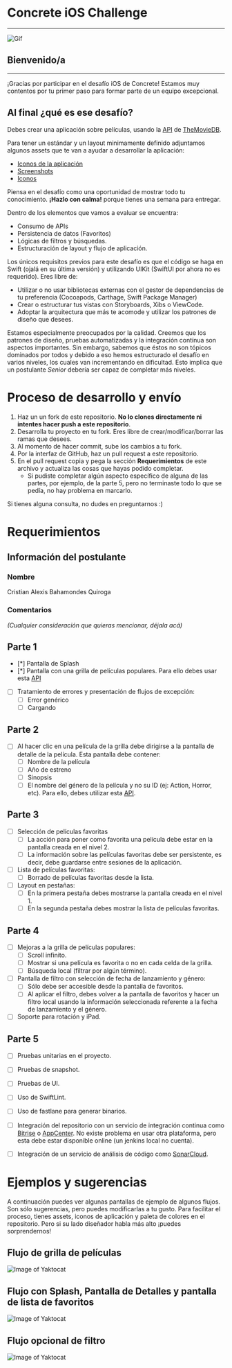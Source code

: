 # Concrete iOS Challenge

---

![Gif](assets/Logo-animado-1.gif)

## Bienvenido/a

---

¡Gracias por participar en el desafío iOS de Concrete! Estamos muy contentos por tu primer paso para formar parte de un equipo excepcional.

## Al final ¿qué es ese desafío?

Debes crear una aplicación sobre películas, usando la [API](https://developers.themoviedb.org/3/getting-started/introduction) de [TheMovieDB](https://www.themoviedb.org/?language=en).

Para tener un estándar y un layout minimamente definido adjuntamos algunos assets que te van a ayudar a desarrollar la aplicación:

- [Iconos de la aplicación](assets/appIcons)
- [Screenshots](assets/screenshots)
- [Iconos](assets/icons)

Piensa en el desafío como una oportunidad de mostrar todo tu conocimiento. **¡Hazlo con calma!** porque tienes una semana para entregar.


Dentro de los elementos que vamos a evaluar se encuentra:

- Consumo de APIs
- Persistencia de datos (Favoritos)
- Lógicas de filtros y búsquedas.
- Estructuración de layout y flujo de aplicación.

Los únicos requisitos previos para este desafío es que el código se haga en Swift (ojalá en su última versión) y utilizando UIKit (SwiftUI por ahora no es requerido). Eres libre de:

- Utilizar o no usar bibliotecas externas con el gestor de dependencias de tu preferencia (Cocoapods, Carthage, Swift Package Manager)
- Crear o estructurar tus vistas con Storyboards, Xibs o ViewCode.
- Adoptar la arquitectura que más te acomode y utilizar los patrones de diseño que desees.

Estamos especialmente preocupados por la calidad. Creemos que los patrones de diseño, pruebas automatizadas y la integración contínua son aspectos importantes. Sin embargo, sabemos que éstos no son tópicos dominados por todos y debido a eso hemos estructurado el desafío en varios niveles, los cuales van incrementando en dificultad. Esto implica que un postulante *Senior* debería ser capaz de completar más niveles.

# Proceso de desarrollo y envío

1. Haz un un fork de este repositorio. **No lo clones directamente ni intentes hacer push a este repositorio**.
2. Desarrolla tu proyecto en tu fork. Eres libre de crear/modificar/borrar las ramas que desees.
3. Al momento de hacer commit, sube los cambios a tu fork.
4. Por la interfaz de GitHub, haz un pull request a este repositorio.
5. En el pull request copia y pega la sección **Requerimientos** de este archivo y actualiza las cosas que hayas podido completar.
    - Si pudiste completar algún aspecto específico de alguna de las partes, por ejemplo, de la parte 5, pero no terminaste todo lo que se pedía, no hay problema en marcarlo.

Si tienes alguna consulta, no dudes en preguntarnos :)

# Requerimientos

## Información del postulante

### Nombre
Cristian Alexis Bahamondes Quiroga

### Comentarios

_(Cualquier consideración que quieras mencionar, déjala acá)_

## Parte 1
- [*] Pantalla de Splash
- [*] Pantalla con una grilla de películas populares. Para ello debes usar esta [API](https://developers.themoviedb.org/3/movies/get-popular-movies)
- [ ] Tratamiento de errores y presentación de flujos de excepción:
  - [ ] Error genérico
  - [ ] Cargando

## Parte 2
- [ ] Al hacer clic en una película de la grilla debe dirigirse a la pantalla de detalle de la película. Esta pantalla debe contener:
  - [ ] Nombre de la película
  - [ ] Año de estreno
  - [ ] Sinopsis
  - [ ] El nombre del género de la película y no su ID (ej: Action, Horror, etc). Para ello, debes utilizar esta [API](https://developers.themoviedb.org/3/genres/get-movie-list).

## Parte 3

- [ ] Selección de películas favoritas
  - [ ] La acción para poner como favorita una película debe estar en la pantalla creada en el nivel 2.
  - [ ] La información sobre las películas favoritas debe ser persistente, es decir, debe guardarse entre sesiones de la aplicación.
- [ ] Lista de películas favoritas:
  - [ ] Borrado de películas favoritas desde la lista.
- [ ] Layout en pestañas:
  - [ ] En la primera pestaña debes mostrarse la pantalla creada en el nivel 1.
  - [ ] En la segunda pestaña debes mostrar la lista de películas favoritas.

## Parte 4

- [ ] Mejoras a la grilla de películas populares:
  - [ ] Scroll infinito.
  - [ ] Mostrar si una película es favorita o no en cada celda de la grilla.
  - [ ] Búsqueda local (filtrar por algún término).
- [ ] Pantalla de filtro con selección de fecha de lanzamiento y género:
  - [ ] Sólo debe ser accesible desde la pantalla de favoritos.
  - [ ] Al aplicar el filtro, debes volver a la pantalla de favoritos y hacer un filtro local usando la información seleccionada referente a la fecha de lanzamiento y el género.
- [ ] Soporte para rotación y iPad.

## Parte 5

- [ ] Pruebas unitarias en el proyecto.
- [ ] Pruebas de snapshot.
- [ ] Pruebas de UI.
- [ ] Uso de SwiftLint.
- [ ] Uso de fastlane para generar binarios.
- [ ] Integración del repositorio con un servicio de integración continua como [Bitrise](https://www.bitrise.io/) o [AppCenter](https://appcenter.ms). No existe problema en usar otra plataforma, pero esta debe estar disponible online (un jenkins local no cuenta).
- [ ] Integración de un servicio de análisis de código como [SonarCloud](https://sonarcloud.io/).


# Ejemplos y sugerencias

A continuación puedes ver algunas pantallas de ejemplo de algunos flujos. Son sólo sugerencias, pero puedes modificarlas a tu gusto.
Para facilitar el proceso, tienes assets, iconos de aplicación y paleta de colores en el repositorio. Pero si su lado diseñador habla más alto ¡puedes sorprendernos!

## Flujo de grilla de películas

![Image of Yaktocat](assets/flow/lista.png)

## Flujo con Splash, Pantalla de Detalles y pantalla de lista de favoritos

![Image of Yaktocat](assets/flow/splash_detalhes.png)

## Flujo opcional de filtro

![Image of Yaktocat](assets/flow/filtro.png)
